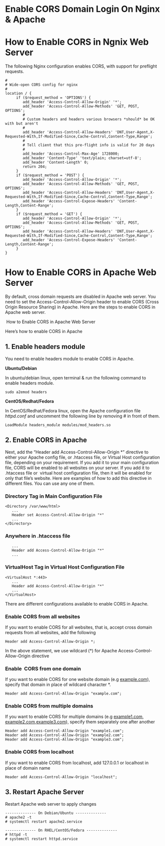 # Enable CORS Domain Login On Nginx & Apache

# How to Enable CORS in Ngnix Web Server

The following Nginx configuration enables CORS, with support for preflight requests.

```
#
# Wide-open CORS config for nginx
#
location / {
     if ($request_method = 'OPTIONS') {
        add_header 'Access-Control-Allow-Origin' '*';
        add_header 'Access-Control-Allow-Methods' 'GET, POST, OPTIONS';
        #
        # Custom headers and headers various browsers *should* be OK with but aren't
        #
        add_header 'Access-Control-Allow-Headers' 'DNT,User-Agent,X-Requested-With,If-Modified-Since,Cache-Control,Content-Type,Range';
        #
        # Tell client that this pre-flight info is valid for 20 days
        #
        add_header 'Access-Control-Max-Age' 1728000;
        add_header 'Content-Type' 'text/plain; charset=utf-8';
        add_header 'Content-Length' 0;
        return 204;
     }
     if ($request_method = 'POST') {
        add_header 'Access-Control-Allow-Origin' '*';
        add_header 'Access-Control-Allow-Methods' 'GET, POST, OPTIONS';
        add_header 'Access-Control-Allow-Headers' 'DNT,User-Agent,X-Requested-With,If-Modified-Since,Cache-Control,Content-Type,Range';
        add_header 'Access-Control-Expose-Headers' 'Content-Length,Content-Range';
     }
     if ($request_method = 'GET') {
        add_header 'Access-Control-Allow-Origin' '*';
        add_header 'Access-Control-Allow-Methods' 'GET, POST, OPTIONS';
        add_header 'Access-Control-Allow-Headers' 'DNT,User-Agent,X-Requested-With,If-Modified-Since,Cache-Control,Content-Type,Range';
        add_header 'Access-Control-Expose-Headers' 'Content-Length,Content-Range';
     }
}
```

# How to Enable CORS in Apache Web Server

By default, cross domain requests are disabled in Apache web server. You need to set the Access-Control-Allow-Origin header to enable CORS (Cross Origin Resource Sharing) in Apache. Here are the steps to enable CORS in Apache web server.

 How to Enable CORS in Apache Web Server

Here’s how to enable CORS in Apache

## 1\. Enable headers module

You need to enable headers module to enable CORS in Apache.

**Ubuntu/Debian**

In ubuntu/debian linux, open terminal & run the following command to enable headers module.

```
sudo a2emod headers

```

**CentOS/Redhat/Fedora**

In CentOS/Redhat/Fedora linux, open the Apache configuration file *httpd.conf* and uncomment the following line by removing # in front of them.

```
LoadModule headers_module modules/mod_headers.so

```

## 2\. Enable CORS in Apache

Next, add the “Header add Access-Control-Allow-Origin \*” directive to either your Apache config file, or .htaccess file, or Virtual Host configuration file, depending on your requirement. If you add it to your main configuration file, CORS will be enabled to all websites on your server. If you add it to .htaccess file or  virtual host configuration file, then it will be enabled for only that file’s website. Here are examples of how to add this directive in different files. You can use any one of them.

### Directory Tag in Main Configuration File

```
<Directory /var/www/html>
   ...
   Header set Access-Control-Allow-Origin "*"
   ...
</Directory>

```

### Anywhere in .htaccess file

```
   ...
   Header add Access-Control-Allow-Origin "*"
   ...

```

### VirtualHost Tag in Virtual Host Configuration File

```
<VirtualHost *:443>
   ...
   Header add Access-Control-Allow-Origin "*"
   ...
</VirtualHost>

```

There are different configurations available to enable CORS in Apache.

### Enable CORS from all websites

If you want to enable CORS for all websites, that is, accept cross domain requests from all websites, add the following

```
Header add Access-Control-Allow-Origin *;

```

In the above statement, we use wildcard (\*) for Apache Access-Control-Allow-Origin directive

### Enable  CORS from one domain

If you want to enable CORS for one website domain (e.g [example.com](http://example.com)), specify that domain in place of wildcard character \*.

```
Header add Access-Control-Allow-Origin "example.com";

```

### Enable CORS from multiple domains

If you want to enable CORS for multiple domains (e.g [example1.com](http://example1.com), [example2.com](http://example2.com),[example3.com](http://example3.com)), specify them separately one after another

```
Header add Access-Control-Allow-Origin "example1.com";
Header add Access-Control-Allow-Origin "example2.com";
Header add Access-Control-Allow-Origin "example3.com";

```

### Enable CORS from localhost

If you want to enable CORS from localhost, add 127.0.0.1 or localhost in place of domain name

```
Header add Access-Control-Allow-Origin "localhost";

```

## 3\. Restart Apache Server

Restart Apache web server to apply changes

```
-------------- On Debian/Ubuntu -------------- 
# apache2 -t
# systemctl restart apache2.service

-------------- On RHEL/CentOS/Fedora --------------
# httpd -t
# systemctl restart httpd.service

```